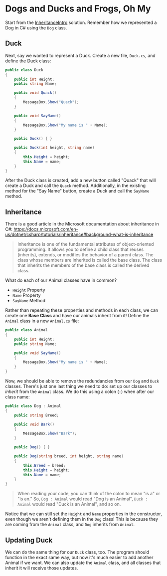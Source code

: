 # Dogs and Ducks and Frogs, Oh My
Start from the [InheritanceIntro](https://github.com/hylandtechoutreach/htc-cs-102/tree/master/Week6/InheritanceIntro) solution. Remember how we represented a Dog in C# using the `Dog` class.

## Duck
Next, say we wanted to represent a Duck. Create a new file, `Duck.cs`, and define the Duck class:

```cs
public class Duck
{
    public int Height;
    public string Name;

    public void Quack()
    {
        MessageBox.Show("Quack");
    }

    public void SayName()
    {
        MessageBox.Show("My name is " + Name);
    }

    public Duck() { }

    public Duck(int height, string name)
    {
        this.Height = height;
        this.Name = name;
    }
}
```

After the Duck class is created, add a new button called "Quack" that will create a Duck and call the `Quack` method. Additionally, in the existing method for the "Say Name" button, create a Duck and call the `SayName` method.

## Inheritance
There is a good article in the Microsoft documentation about inheritance in C#: https://docs.microsoft.com/en-us/dotnet/csharp/tutorials/inheritance#background-what-is-inheritance

>Inheritance is one of the fundamental attributes of object-oriented programming. It allows you to define a child class that reuses (inherits), extends, or modifies the behavior of a parent class. The class whose members are inherited is called the base class. The class that inherits the members of the base class is called the derived class.

What do each of our Animal classes have in common?
- `Height` Property
- `Name` Property
- `SayName` Method

Rather than repeating these properties and methods in each class, we can create one **Base Class** and have our animals inherit from it! Define the `Animal` class in a new `Animal.cs` file:

```cs
public class Animal
{
    public int Height;
    public string Name;

    public void SayName()
    {
        MessageBox.Show("My name is " + Name);
    }
}
```

Now, we should be able to remove the redundancies from our `Dog` and `Duck` classes. There's just one last thing we need to do: set up our classes to _inherit_ from the `Animal` class. We do this using a colon (`:`) when after our class name:

```cs
public class Dog : Animal
{
    public string Breed;

    public void Bark()
    {
        MessageBox.Show("Bark");
    }

    public Dog() { }

    public Dog(string breed, int height, string name)
    {
        this.Breed = breed;
        this.Height = height;
        this.Name = name;
    }
}
```

>When reading your code, you can think of the colon to mean "is a" or "is an." So, `Dog : Animal` would read "Dog is an Animal", `Duck : Animal` would read "Duck is an Animal", and so on.

Notice that we can still set the `Height` and `Name` properties in the constructor, even though we aren't defining them in the `Dog` class! This is because they are coming from the `Animal` class, and `Dog` inherits from `Animal`.

## Updating Duck
We can do the same thing for our `Duck` class, too. The program should function in the exact same way, but now it's much easier to add another Animal if we want. We can also update the `Animal` class, and all classes that inherit it will receive those updates.